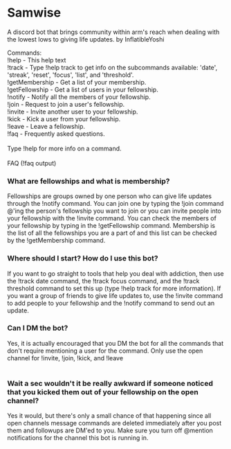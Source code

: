 # Samwise


A discord bot that brings community within arm's reach when dealing with the lowest lows to giving life updates.
by InflatibleYoshi

Commands:\
!help - This help text\
!track - Type !help track to get info on the subcommands available: 'date', 'streak', 'reset', 'focus', 'list', and 'threshold'.\
!getMembership -  Get a list of your membership.\
!getFellowship - Get a list of users in your fellowship.\
!notify - Notify all the members of your fellowship.\
!join - Request to join a user's fellowship.\
!invite - Invite another user to your fellowship.\
!kick - Kick a user from your fellowship.\
!leave - Leave a fellowship.\
!faq - Frequently asked questions.\
<br>
Type !help <command> for more info on a command.\
<br>
FAQ (!faq output)
<br>
### What are fellowships and what is membership?
Fellowships are groups owned by one person who can give life updates through the !notify command. You can join one by typing the !join command @'ing the person's fellowship you want to join or you can invite people into your fellowship with the !invite command. You can check the members of your fellowship by typing in the !getFellowship command. Membership is the list of all the fellowships you are a part of and this list can be checked by the !getMembership command.
### Where should I start? How do I use this bot?
If you want to go straight to tools that help you deal with addiction, then use the !track date command, the !track focus command, and the !track threshold command to set this up (type !help track for more information). If you want a group of friends to give life updates to, use the !invite command to add people to your fellowship and the !notify command to send out an update.
### Can I DM the bot?
Yes, it is actually encouraged that you DM the bot for all the commands that don't require mentioning a user for the command. Only use the open channel for !invite, !join, !kick, and !leave <br><br>
### Wait a sec wouldn't it be really awkward if someone noticed that you kicked them out of your fellowship on the open channel?
Yes it would, but there's only a small chance of that happening since all open channels message commands are deleted immediately after you post them and followups are DM'ed to you. Make sure you turn off @mention notifications for the channel this bot is running in.
